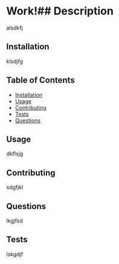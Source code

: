# Work!## Description

alsdkfj

## Installation

klsdjfg

## Table of Contents

 - [Installation](installation)
 - [Usage](#usage)
 - [Contributing](contributing)
 - [Tests](tests)
 - [Questions](questions)

## Usage

dkflsjg

## Contributing

sdgfjkl

## Questions

lkgjfsd

## Tests

lskgdjf

